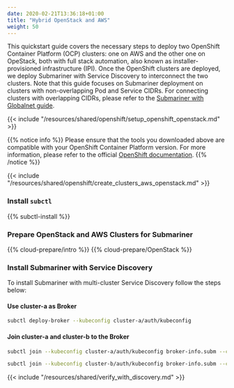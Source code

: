 ```yaml
---
date: 2020-02-21T13:36:18+01:00
title: "Hybrid OpenStack and AWS"
weight: 50
---
```


This quickstart guide covers the necessary steps to deploy two OpenShift Container Platform (OCP) clusters: one on AWS
and the other one on OpeStack, both with full stack automation, also known as installer-provisioned infrastructure (IPI).
Once the OpenShift clusters are deployed, we deploy Submariner with Service Discovery to interconnect the two clusters.
Note that this guide focuses on Submariner deployment on clusters with non-overlapping Pod and Service CIDRs.
For connecting clusters with overlapping CIDRs, please refer to the
[Submariner with Globalnet guide](../globalnet/).

{{< include "/resources/shared/openshift/setup_openshift_openstack.md" >}}

{{% notice info %}}
Please ensure that the tools you downloaded above are compatible with your OpenShift Container Platform version. For more information,
please refer to the official [OpenShift documentation](https://docs.openshift.com/container-platform/).
{{% /notice %}}

{{< include "/resources/shared/openshift/create_clusters_aws_openstack.md" >}}

### Install `subctl`

{{% subctl-install %}}

### Prepare OpenStack and AWS Clusters for Submariner

{{% cloud-prepare/intro %}}
{{% cloud-prepare/OpenStack %}}

### Install Submariner with Service Discovery

To install Submariner with multi-cluster Service Discovery follow the steps below:

#### Use cluster-a as Broker

```bash
subctl deploy-broker --kubeconfig cluster-a/auth/kubeconfig
```

#### Join cluster-a and cluster-b to the Broker

```bash
subctl join --kubeconfig cluster-a/auth/kubeconfig broker-info.subm --clusterid cluster-a --nattport 4747
```

```bash
subctl join --kubeconfig cluster-b/auth/kubeconfig broker-info.subm --clusterid cluster-b --nattport 4747
```

{{< include "/resources/shared/verify_with_discovery.md" >}}
